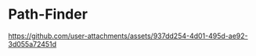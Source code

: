 
#  P a t h - F i n d e r 
 
https://github.com/user-attachments/assets/937dd254-4d01-495d-ae92-3d055a72451d
